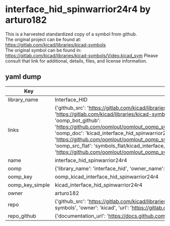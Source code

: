 # interface_hid_spinwarrior24r4 by arturo182  
This is a harvested standardized copy of a symbol from github.  
The original project can be found at:  
https://gitlab.com/kicad/libraries/kicad-symbols  
The original symbol can be found in:
https://gitlab.com/kicad/libraries/kicad-symbols/Video.kicad_sym
Please consult that link for additional, details, files, and license information.  
## yaml dump  
| Key | Value |  
| --- | --- |  
| library_name | Interface_HID |  
| links | {'github_src': 'https://gitlab.com/kicad/libraries/kicad-symbols/Video.kicad_sym', 'github_src_repo': 'https://gitlab.com/kicad/libraries/kicad-symbols', 'oomp_bot': 'kicad_interface_hid_spinwarrior24r4/working', 'oomp_bot_github': 'https://github.com/oomlout/oomlout_oomp_symbol_bot/tree/main/kicad_interface_hid_spinwarrior24r4/working', 'oomp_doc': 'kicad_interface_hid_spinwarrior24r4/working', 'oomp_doc_github': 'https://github.com/oomlout/oomlout_oomp_symbol_doc/tree/main/kicad_interface_hid_spinwarrior24r4/working', 'oomp_src_flat': 'symbols_flat/kicad_interface_hid_spinwarrior24r4/working', 'oomp_src_flat_github': 'https://github.com/oomlout/oomlout_oomp_symbol_src/tree/main/kicad_interface_hid_spinwarrior24r4/working'} |  
| name | interface_hid_spinwarrior24r4 |  
| oomp | {'library_name': 'interface_hid', 'owner_name': 'kicad', 'symbol_name': 'interface_hid_spinwarrior24r4'} |  
| oomp_key | oomp_kicad_interface_hid_spinwarrior24r4 |  
| oomp_key_simple | kicad_interface_hid_spinwarrior24r4 |  
| owner | arturo182 |  
| repo | {'github_src': 'https://gitlab.com/kicad/libraries/kicad-symbols/Video.kicad_sym', 'name': 'libraries/kicad-symbols', 'owner': 'kicad', 'url': 'https://gitlab.com/kicad/libraries/kicad-symbols'} |  
| repo_github | {'documentation_url': 'https://docs.github.com/rest/repos/repos#get-a-repository', 'message': 'Not Found'} |  

